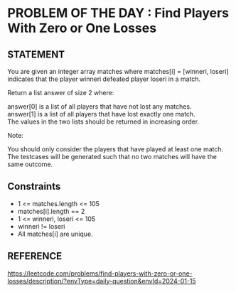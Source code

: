 # PROBLEM OF THE DAY : Find Players With Zero or One Losses

## STATEMENT 

You are given an integer array matches where matches[i] = [winneri, loseri] indicates that the player winneri defeated player loseri in a match.<br>

Return a list answer of size 2 where:<br>

answer[0] is a list of all players that have not lost any matches.<br>
answer[1] is a list of all players that have lost exactly one match.<br>
The values in the two lists should be returned in increasing order.<br>

Note:<br>

You should only consider the players that have played at least one match.<br>
The testcases will be generated such that no two matches will have the same outcome.

## Constraints

* 1 <= matches.length <= 105
* matches[i].length == 2
* 1 <= winneri, loseri <= 105
* winneri != loseri
* All matches[i] are unique.

## REFERENCE

https://leetcode.com/problems/find-players-with-zero-or-one-losses/description/?envType=daily-question&envId=2024-01-15